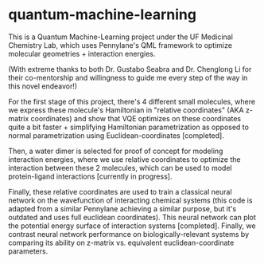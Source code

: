 # quantum-machine-learning
This is a Quantum Machine-Learning project under the UF Medicinal Chemistry Lab, which uses Pennylane's QML framework to optimize molecular geometries + interaction energies.

(With extreme thanks to both Dr. Gustabo Seabra and Dr. Chenglong Li for their co-mentorship and willingness to guide me every step of the way in this novel endeavor!)

For the first stage of this project, there's 4 different small molecules, where we express these molecule's Hamiltonian in "relative coordinates" (AKA z-matrix coordinates) and show
that VQE optimizes on these coordinates quite a bit faster + simplifying Hamiltonian parametrization as opposed to normal parametrization using Euclidean-coordinates [completed].

Then, a water dimer is selected for proof of concept for modeling interaction energies, where we use relative coordinates to optimize the interaction between these 2 molecules, which can be used to model protein-ligand interactions [currently in progress].

Finally, these relative coordinates are used to train a classical neural network on the wavefunction of interacting chemical systems (this code is adapted from a similar Pennylane achieving a similar purpose, but it's outdated and uses full euclidean coordinates). This neural network can plot the potential energy surface of interaction systems [completed]. Finally, we contrast neural network performance on biologically-relevant systems by comparing its ability on z-matrix vs. equivalent euclidean-coordinate parameters.
